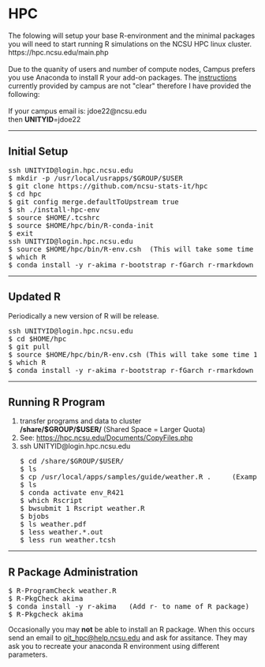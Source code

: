 <h1>HPC</h1>
The folowing will setup your base R-environment and the minimal packages you will need to start running R simulations on the NCSU HPC linux cluster.
https://hpc.ncsu.edu/main.php<br>
&nbsp;<br>
Due to the quanity of users and number of compute nodes, Campus prefers you use Anaconda to install R your add-on packages.  The <a href="https://hpc.ncsu.edu/Software/Apps.php?app=Conda">instructions</a> currently provided by campus are not "clear" therefore I have provided the following: <br>
&nbsp;<br>
If your campus email is: jdoe22@ncsu.edu <br>
then <strong>UNITYID</strong>=jdoe22 
<hr>
<h2>Initial Setup</h2>
<pre>ssh UNITYID@login.hpc.ncsu.edu
$ mkdir -p /usr/local/usrapps/$GROUP/$USER
$ git clone https://github.com/ncsu-stats-it/hpc
$ cd hpc
$ git config merge.defaultToUpstream true
$ sh ./install-hpc-env
$ source $HOME/.tcshrc
$ source $HOME/hpc/bin/R-conda-init
$ exit
ssh UNITYID@login.hpc.ncsu.edu
$ source $HOME/hpc/bin/R-env.csh  (This will take some time 15+ minutes)
$ which R
$ conda install -y r-akima r-bootstrap r-fGarch r-rmarkdown r-lars r-MLEcens r-prodlim r-RankAggreg r-Rlab r-survival
</pre>
<hr>
<h2>Updated R</h2>
Periodically a new version of R will be release.<br>
<pre>ssh UNITYID@login.hpc.ncsu.edu
$ cd $HOME/hpc
$ git pull
$ source $HOME/hpc/bin/R-env.csh (This will take some time 15+ minutes)
$ which R
$ conda install -y r-akima r-bootstrap r-fGarch r-rmarkdown r-lars r-MLEcens r-prodlim r-RankAggreg r-Rlab r-survival
</pre>
<hr>
<h2>Running R Program</h2>
<ol>
<li>transfer programs and data to cluster</br>
<strong>/share/$GROUP/$USER/</strong> (Shared Space = Larger Quota)</li>
<li>See: <a href="https://hpc.ncsu.edu/Documents/CopyFiles.php">https://hpc.ncsu.edu/Documents/CopyFiles.php</a></li>
<li>ssh UNITYID@login.hpc.ncsu.edu</li>
<pre>$ cd /share/$GROUP/$USER/
$ ls
$ cp /usr/local/apps/samples/guide/weather.R .     (Example Program)
$ ls
$ conda activate env_R421
$ which Rscript
$ bwsubmit 1 Rscript weather.R</li>
$ bjobs</li>
$ ls weather.pdf</li>
$ less weather.*.out
$ less run_weather.tcsh
</pre>
</ol>
<hr>
<h2>R Package Administration</h2>
<pre>$ R-ProgramCheck weather.R
$ R-PkgCheck akima
$ conda install -y r-akima   (Add r- to name of R package)
$ R-Pkgcheck akima 
</pre>
<p>Occasionally you may <strong>not</strong> be able to install an R package.  When this occurs send an email to <a href="mailto:oit_hpc@help.ncsu.edu">oit_hpc@help.ncsu.edu</a> and ask for assitance. They may ask you to recreate your anaconda R environment using different parameters.</p>
